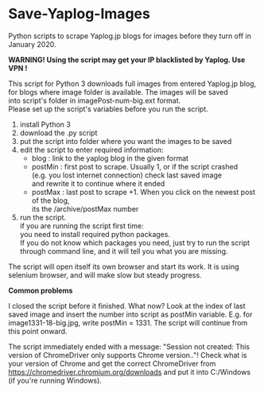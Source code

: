 # Save-Yaplog-Images
Python scripts to scrape Yaplog.jp blogs for images before they turn off in January 2020. 

<b> WARNING! Using the script may get your IP blacklisted by Yaplog. Use VPN ! </b>  

This script for Python 3 downloads full images from entered Yaplog.jp blog, </br>
for blogs where image folder is available. The images will be saved </br>
into script's folder in imagePost-num-big.ext format. </br>
Please set up the script's variables before you run the script. 

1. install Python 3
1. download the .py script
2. put the script into folder where you want the images to be saved
3. edit the script to enter required information:
     * blog    : link to the yaplog blog in the given format
     * postMin : first post to scrape. Usually 1, or if the script crashed </br>
       (e.g. you lost internet connection) check last saved image </br> 
       and rewrite it to continue where it ended
     * postMax : last post to scrape +1. When you click on the newest post of the blog, </br>
       its the /archive/postMax number
4. run the script. </br>
   if you are running the script first time: </br>
   you need to install required python packages. </br>
   If you do not know which packages you need, just try to run the script
   through command line, and it will tell you what you are missing.
     
The script will open itself its own browser and start its work.
It is using selenium browser, and will make slow but steady progress.               
                                                                
<b>Common problems</b>

I closed the script before it finished. What now?
Look at the index of last saved image and insert the number into script as postMin variable. E.g. for image1331-18-big.jpg, write postMin = 1331. The script will continue from this point onward.

The script immediately ended with a message: "Session not created: This version of ChromeDriver only supports Chrome version.."!
Check what is your version of Chrome and get the correct ChromeDriver from https://chromedriver.chromium.org/downloads and put it into C:/Windows (if you're running Windows).
